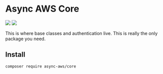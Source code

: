 # Async AWS Core

![](https://github.com/async-aws/core/workflows/Tests/badge.svg?branch=master)
![](https://github.com/async-aws/core/workflows/BC%20Check/badge.svg?branch=master)


This is where base classes and authentication live. This is really the only package
you need. 

## Install

```cli
composer require async-aws/core
```

